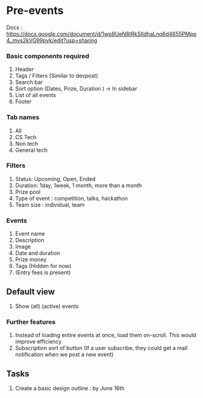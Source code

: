 # Pre-events

Docs : https://docs.google.com/document/d/1wp8UeN8tRkSIIdhaLnq6d4655PMpp4_mys2kVG99pyk/edit?usp=sharing

### Basic components required

1.  Header
2.  Tags / Filters (Similar to devpost)
3.  Search bar
4.  Sort option (Dates, Prize, Duration ) -> In sidebar
5.  List of all events 
6.  Footer

### Tab names

1. All
2. CS Tech
3. Non tech
4. General tech

### Filters

1. Status: Upcoming, Open, Ended
3. Duration: 1day, 1week, 1 month, more than a month
4. Prize pool
5. Type of event : competition, talks, hackathon
6. Team size : individual, team

### Events

1. Event name
2. Description
3. Image
4. Date and duration
5. Prize money
6. Tags (Hidden for now)
7. (Entry fees is present)


## Default view

1. Show (all) (active) events 

### Further features

1. Instead of loading entire events at once, load them on-scroll. This would improve efficiency
2. Subscription sort of button (If a user subscribe, they could get a mail notification when we post a new event)


## Tasks

1. Create a basic design outline : by June 16th
